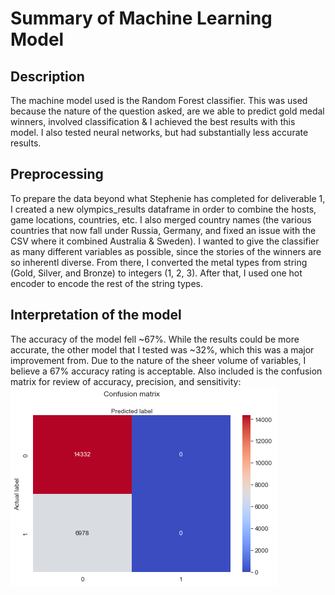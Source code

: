 <h1> Summary of Machine Learning Model </h1>
<h2> Description</h2>
<p> The machine model used is the Random Forest classifier. This was used because the nature of the question asked, are we able to predict gold medal winners, involved classification & I achieved the best results with this model. I also tested neural networks, but had substantially less accurate results.</p>
<h2> Preprocessing</h2>
<p> To prepare the data beyond what Stephenie has completed for deliverable 1, I created a new olympics_results dataframe in order to combine the hosts, game locations, countries, etc. I also merged country names (the various countries that now fall under Russia, Germany, and fixed an issue with the CSV where it combined Australia & Sweden). I wanted to give the classifier as many different variables as possible, since the stories of the winners are so inherentl diverse. From there, I converted the metal types from string (Gold, Silver, and Bronze) to integers (1, 2, 3). After that, I used one hot encoder to encode the rest of the string types. </p>
<h2> Interpretation of the model </h2>
<p> The accuracy of the model fell ~67%. While the results could be more accurate, the other model that I tested was ~32%, which this was a major improvement from. Due to the nature of the sheer volume of variables, I believe a 67% accuracy rating is acceptable. Also included is the confusion matrix for review of accuracy, precision, and sensitivity:
<img src="Resources/confusion_matrix.png">

 
